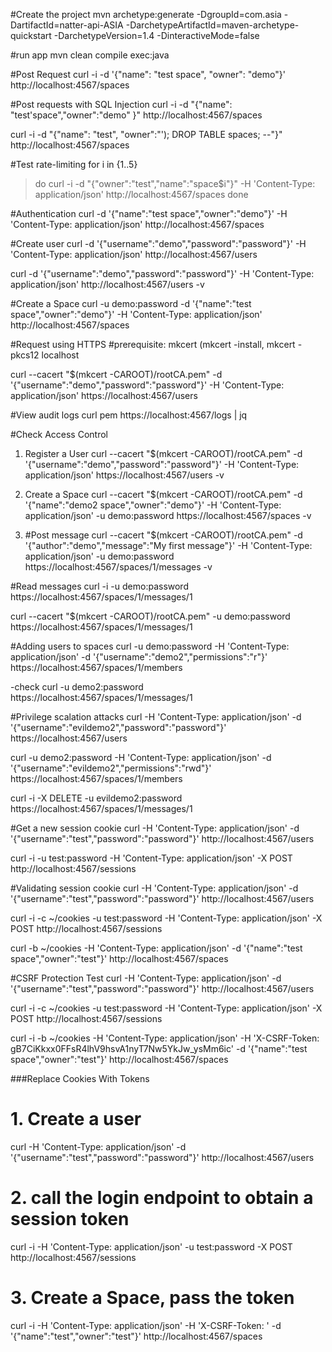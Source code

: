 
#Create the project
mvn archetype:generate -DgroupId=com.asia -DartifactId=natter-api-ASIA -DarchetypeArtifactId=maven-archetype-quickstart -DarchetypeVersion=1.4 -DinteractiveMode=false

#run app
mvn clean compile exec:java

#Post Request
curl -i -d '{"name": "test space", "owner": "demo"}' http://localhost:4567/spaces

#Post requests with SQL Injection
curl -i -d "{\"name\": \"test'space\",\"owner\":\"demo\" }" http://localhost:4567/spaces

curl -i -d "{\"name\": \"test\", \"owner\":\"'); DROP TABLE spaces; --\"}" http://localhost:4567/spaces 

#Test rate-limiting
for i in {1..5}
> do
curl -i -d "{\"owner\":\"test\",\"name\":\"space$i\"}" -H 'Content-Type: application/json' http://localhost:4567/spaces
> done

#Authentication
curl -d '{"name":"test space","owner":"demo"}' -H 'Content-Type: application/json' http://localhost:4567/spaces

#Create user
curl -d '{"username":"demo","password":"password"}' -H 'Content-Type: application/json' http://localhost:4567/users

curl -d '{"username":"demo","password":"password"}' -H 'Content-Type: application/json' http://localhost:4567/users -v

#Create a Space
curl -u demo:password -d '{"name":"test space","owner":"demo"}' -H 'Content-Type: application/json' http://localhost:4567/spaces


#Request using HTTPS
#prerequisite: mkcert (mkcert -install, mkcert -pkcs12 localhost

curl --cacert "$(mkcert -CAROOT)/rootCA.pem" -d '{"username":"demo","password":"password"}' -H 'Content-Type: application/json' https://localhost:4567/users

#View audit logs
curl pem https://localhost:4567/logs | jq

#Check Access Control
1. Register a User
curl --cacert "$(mkcert -CAROOT)/rootCA.pem" -d '{"username":"demo","password":"password"}' -H 'Content-Type: application/json' https://localhost:4567/users -v

2. Create a Space
curl --cacert "$(mkcert -CAROOT)/rootCA.pem" -d '{"name":"demo2 space","owner":"demo"}' -H 'Content-Type: application/json' -u demo:password https://localhost:4567/spaces -v

3. #Post message
curl --cacert "$(mkcert -CAROOT)/rootCA.pem" -d '{"author":"demo","message":"My first message"}' -H 'Content-Type: application/json' -u demo:password https://localhost:4567/spaces/1/messages -v

#Read messages
curl -i -u demo:password https://localhost:4567/spaces/1/messages/1

curl --cacert "$(mkcert -CAROOT)/rootCA.pem" -u demo:password https://localhost:4567/spaces/1/messages/1

#Adding users to spaces
curl -u demo:password -H 'Content-Type: application/json' -d '{"username":"demo2","permissions":"r"}' https://localhost:4567/spaces/1/members

-check
curl -u demo2:password https://localhost:4567/spaces/1/messages/1


#Privilege scalation attacks
curl  -H 'Content-Type: application/json' -d '{"username":"evildemo2","password":"password"}' https://localhost:4567/users

curl -u demo2:password -H 'Content-Type: application/json' -d '{"username":"evildemo2","permissions":"rwd"}' https://localhost:4567/spaces/1/members

curl -i -X DELETE -u evildemo2:password https://localhost:4567/spaces/1/messages/1

#Get a new session cookie
curl -H 'Content-Type: application/json' -d '{"username":"test","password":"password"}' http://localhost:4567/users

curl -i -u test:password -H 'Content-Type: application/json' -X POST http://localhost:4567/sessions

#Validating session cookie
curl -H 'Content-Type: application/json' -d '{"username":"test","password":"password"}' http://localhost:4567/users

 curl -i -c ~/cookies -u test:password -H 'Content-Type: application/json' -X POST http://localhost:4567/sessions

curl -b ~/cookies -H 'Content-Type: application/json' -d '{"name":"test space","owner":"test"}' http://localhost:4567/spaces

#CSRF Protection Test
curl -H 'Content-Type: application/json' -d '{"username":"test","password":"password"}' http://localhost:4567/users

curl -i -c ~/cookies -u test:password -H 'Content-Type: application/json' -X POST http://localhost:4567/sessions

curl -i -b ~/cookies -H 'Content-Type: application/json' -H 'X-CSRF-Token: gB7CiKkxx0FFsR4lhV9hsvA1nyT7Nw5YkJw_ysMm6ic' -d '{"name":"test space","owner":"test"}' http://localhost:4567/spaces

###Replace Cookies With Tokens
# 1. Create a user
curl -H 'Content-Type: application/json' -d '{"username":"test","password":"password"}' http://localhost:4567/users

# 2. call the login endpoint to obtain a session token
curl -i -H 'Content-Type: application/json' -u test:password -X POST http://localhost:4567/sessions

# 3. Create a Space, pass the token
curl -i -H 'Content-Type: application/json' -H 'X-CSRF-Token: ' -d '{"name":"test","owner":"test"}' http://localhost:4567/spaces


